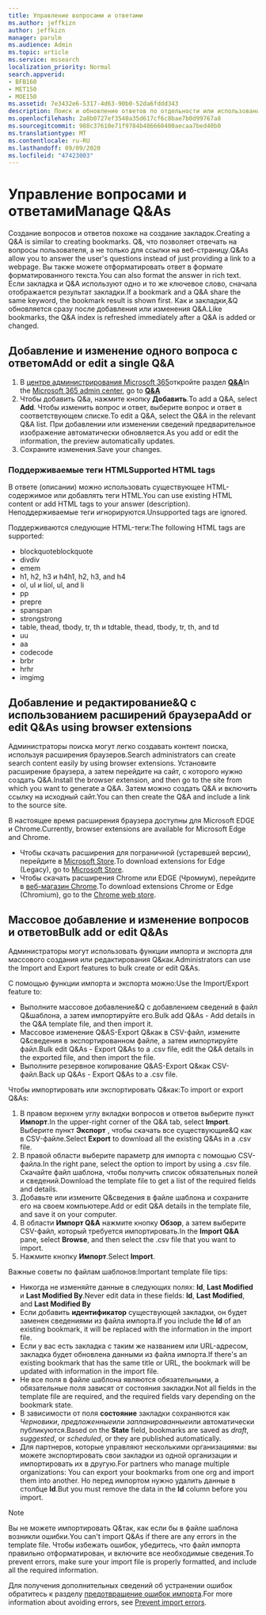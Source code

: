 ```yaml
---
title: Управление вопросами и ответами
ms.author: jeffkizn
author: jeffkizn
manager: parulm
ms.audience: Admin
ms.topic: article
ms.service: mssearch
localization_priority: Normal
search.appverid:
- BFB160
- MET150
- MOE150
ms.assetid: 7e3432e6-5317-4d63-90b0-52da6fddd343
description: Поиск и обновление ответов по отдельности или использование доступных средств поиска Microsoft для одновременного редактирования&Q.
ms.openlocfilehash: 2a8b0727ef3540a35d617cf6c8bae7b0d99767a8
ms.sourcegitcommit: 988c37610e71f9784b486660400aecaa7bed40b0
ms.translationtype: MT
ms.contentlocale: ru-RU
ms.lasthandoff: 09/09/2020
ms.locfileid: "47423003"
---
```

# <a name="manage-qas"></a><span data-ttu-id="5d147-103">Управление вопросами и ответами</span><span class="sxs-lookup"><span data-stu-id="5d147-103">Manage Q&As</span></span>

<span data-ttu-id="5d147-104">Создание вопросов и ответов похоже на создание закладок.</span><span class="sxs-lookup"><span data-stu-id="5d147-104">Creating a Q&A is similar to creating bookmarks.</span></span> <span data-ttu-id="5d147-105">Q&, что позволяет отвечать на вопросы пользователя, а не только для ссылки на веб-страницу.</span><span class="sxs-lookup"><span data-stu-id="5d147-105">Q&As allow you to answer the user's questions instead of just providing a link to a webpage.</span></span> <span data-ttu-id="5d147-106">Вы также можете отформатировать ответ в формате форматированного текста.</span><span class="sxs-lookup"><span data-stu-id="5d147-106">You can also format the answer in rich text.</span></span> <span data-ttu-id="5d147-107">Если закладка и Q&A используют одно и то же ключевое слово, сначала отображается результат закладки.</span><span class="sxs-lookup"><span data-stu-id="5d147-107">If a bookmark and a Q&A share the same keyword, the bookmark result is shown first.</span></span> <span data-ttu-id="5d147-108">Как и закладки,&Q обновляется сразу после добавления или изменения Q&A.</span><span class="sxs-lookup"><span data-stu-id="5d147-108">Like bookmarks, the Q&A index is refreshed immediately after a Q&A is added or changed.</span></span>

## <a name="add-or-edit-a-single-qa"></a><span data-ttu-id="5d147-109">Добавление и изменение одного вопроса с ответом</span><span class="sxs-lookup"><span data-stu-id="5d147-109">Add or edit a single Q&A</span></span>

1. <span data-ttu-id="5d147-110">В [центре администрирования Microsoft 365](https://admin.microsoft.com)откройте раздел [**Q&A**](https://admin.microsoft.com/Adminportal/Home#/MicrosoftSearch/qnas)</span><span class="sxs-lookup"><span data-stu-id="5d147-110">In the [Microsoft 365 admin center](https://admin.microsoft.com), go to [**Q&A**](https://admin.microsoft.com/Adminportal/Home#/MicrosoftSearch/qnas)</span></span>
1. <span data-ttu-id="5d147-111">Чтобы добавить Q&а, нажмите кнопку **Добавить**.</span><span class="sxs-lookup"><span data-stu-id="5d147-111">To add a Q&A, select **Add**.</span></span>
<span data-ttu-id="5d147-112">Чтобы изменить вопрос и ответ, выберите вопрос и ответ в соответствующем списке.</span><span class="sxs-lookup"><span data-stu-id="5d147-112">To edit a Q&A, select the Q&A in the relevant Q&A list.</span></span> <span data-ttu-id="5d147-113">При добавлении или изменении сведений предварительное изображение автоматически обновляется.</span><span class="sxs-lookup"><span data-stu-id="5d147-113">As you add or edit the information, the preview automatically updates.</span></span>
1. <span data-ttu-id="5d147-114">Сохраните изменения.</span><span class="sxs-lookup"><span data-stu-id="5d147-114">Save your changes.</span></span>

### <a name="supported-html-tags"></a><span data-ttu-id="5d147-115">Поддерживаемые теги HTML</span><span class="sxs-lookup"><span data-stu-id="5d147-115">Supported HTML tags</span></span>

<span data-ttu-id="5d147-116">В ответе (описании) можно использовать существующее HTML-содержимое или добавлять теги HTML.</span><span class="sxs-lookup"><span data-stu-id="5d147-116">You can use existing HTML content or add HTML tags to your answer (description).</span></span> <span data-ttu-id="5d147-117">Неподдерживаемые теги игнорируются.</span><span class="sxs-lookup"><span data-stu-id="5d147-117">Unsupported tags are ignored.</span></span>

<span data-ttu-id="5d147-118">Поддерживаются следующие HTML-теги:</span><span class="sxs-lookup"><span data-stu-id="5d147-118">The following HTML tags are supported:</span></span>

- <span data-ttu-id="5d147-119">blockquote</span><span class="sxs-lookup"><span data-stu-id="5d147-119">blockquote</span></span>
- <span data-ttu-id="5d147-120">div</span><span class="sxs-lookup"><span data-stu-id="5d147-120">div</span></span>
- <span data-ttu-id="5d147-121">em</span><span class="sxs-lookup"><span data-stu-id="5d147-121">em</span></span>
- <span data-ttu-id="5d147-122">h1, h2, h3 и h4</span><span class="sxs-lookup"><span data-stu-id="5d147-122">h1, h2, h3, and h4</span></span>
- <span data-ttu-id="5d147-123">ol, ul и li</span><span class="sxs-lookup"><span data-stu-id="5d147-123">ol, ul, and li</span></span>
- <span data-ttu-id="5d147-124">p</span><span class="sxs-lookup"><span data-stu-id="5d147-124">p</span></span>
- <span data-ttu-id="5d147-125">pre</span><span class="sxs-lookup"><span data-stu-id="5d147-125">pre</span></span>
- <span data-ttu-id="5d147-126">span</span><span class="sxs-lookup"><span data-stu-id="5d147-126">span</span></span>
- <span data-ttu-id="5d147-127">strong</span><span class="sxs-lookup"><span data-stu-id="5d147-127">strong</span></span>
- <span data-ttu-id="5d147-128">table, thead, tbody, tr, th и td</span><span class="sxs-lookup"><span data-stu-id="5d147-128">table, thead, tbody, tr, th, and td</span></span>
- <span data-ttu-id="5d147-129">u</span><span class="sxs-lookup"><span data-stu-id="5d147-129">u</span></span>
- <span data-ttu-id="5d147-130">a</span><span class="sxs-lookup"><span data-stu-id="5d147-130">a</span></span>
- <span data-ttu-id="5d147-131">code</span><span class="sxs-lookup"><span data-stu-id="5d147-131">code</span></span>
- <span data-ttu-id="5d147-132">br</span><span class="sxs-lookup"><span data-stu-id="5d147-132">br</span></span>
- <span data-ttu-id="5d147-133">hr</span><span class="sxs-lookup"><span data-stu-id="5d147-133">hr</span></span>
- <span data-ttu-id="5d147-134">img</span><span class="sxs-lookup"><span data-stu-id="5d147-134">img</span></span>

## <a name="add-or-edit-qas-using-browser-extensions"></a><span data-ttu-id="5d147-135">Добавление и редактирование&Q с использованием расширений браузера</span><span class="sxs-lookup"><span data-stu-id="5d147-135">Add or edit Q&As using browser extensions</span></span>

<span data-ttu-id="5d147-136">Администраторы поиска могут легко создавать контент поиска, используя расширения браузеров.</span><span class="sxs-lookup"><span data-stu-id="5d147-136">Search administrators can create search content easily by using browser extensions.</span></span> <span data-ttu-id="5d147-137">Установите расширение браузера, а затем перейдите на сайт, с которого нужно создать Q&A.</span><span class="sxs-lookup"><span data-stu-id="5d147-137">Install the browser extension, and then go to the site from which you want to generate a Q&A.</span></span> <span data-ttu-id="5d147-138">Затем можно создать Q&A и включить ссылку на исходный сайт.</span><span class="sxs-lookup"><span data-stu-id="5d147-138">You can then create the Q&A and include a link to the source site.</span></span>

<span data-ttu-id="5d147-139">В настоящее время расширения браузера доступны для Microsoft EDGE и Chrome.</span><span class="sxs-lookup"><span data-stu-id="5d147-139">Currently, browser extensions are available for Microsoft Edge and Chrome.</span></span>

- <span data-ttu-id="5d147-140">Чтобы скачать расширения для пограничной (устаревшей версии), перейдите в [Microsoft Store](https://www.microsoft.com/p/microsoft-search-content-creator/9nrqdbcbwq55?activetab=pivot:overviewtab).</span><span class="sxs-lookup"><span data-stu-id="5d147-140">To download extensions for Edge (Legacy), go to [Microsoft Store](https://www.microsoft.com/p/microsoft-search-content-creator/9nrqdbcbwq55?activetab=pivot:overviewtab).</span></span>
- <span data-ttu-id="5d147-141">Чтобы скачать расширения Chrome или EDGE (Чромиум), перейдите в [веб-магазин Chrome](https://chrome.google.com/webstore/detail/microsoft-search-content/nocnablpaoeecfmfnjoheefkogmleipm).</span><span class="sxs-lookup"><span data-stu-id="5d147-141">To download extensions Chrome or Edge (Chromium), go to the [Chrome web store](https://chrome.google.com/webstore/detail/microsoft-search-content/nocnablpaoeecfmfnjoheefkogmleipm).</span></span>

## <a name="bulk-add-or-edit-qas"></a><span data-ttu-id="5d147-142">Массовое добавление и изменение вопросов и ответов</span><span class="sxs-lookup"><span data-stu-id="5d147-142">Bulk add or edit Q&As</span></span>

<span data-ttu-id="5d147-143">Администраторы могут использовать функции импорта и экспорта для массового создания или редактирования Q&как.</span><span class="sxs-lookup"><span data-stu-id="5d147-143">Administrators can use the Import and Export features to bulk create or edit Q&As.</span></span>

<span data-ttu-id="5d147-144">С помощью функции импорта и экспорта можно:</span><span class="sxs-lookup"><span data-stu-id="5d147-144">Use the Import/Export feature to:</span></span>

- <span data-ttu-id="5d147-145">Выполните массовое добавление&Q с добавлением сведений в файл Q&шаблона, а затем импортируйте его.</span><span class="sxs-lookup"><span data-stu-id="5d147-145">Bulk add Q&As - Add details in the Q&A template file, and then import it.</span></span>
- <span data-ttu-id="5d147-146">Массовое изменение Q&AS-Export Q&как в CSV-файл, измените Q&сведения в экспортированном файле, а затем импортируйте файл.</span><span class="sxs-lookup"><span data-stu-id="5d147-146">Bulk edit Q&As - Export Q&As to a .csv file, edit the Q&A details in the exported file, and then import the file.</span></span>
- <span data-ttu-id="5d147-147">Выполните резервное копирование Q&AS-Export Q&как CSV-файл.</span><span class="sxs-lookup"><span data-stu-id="5d147-147">Back up Q&As - Export Q&As to a .csv file.</span></span>

<span data-ttu-id="5d147-148">Чтобы импортировать или экспортировать Q&как:</span><span class="sxs-lookup"><span data-stu-id="5d147-148">To import or export Q&As:</span></span>

1. <span data-ttu-id="5d147-149">В правом верхнем углу вкладки вопросов и ответов выберите пункт **Импорт**.</span><span class="sxs-lookup"><span data-stu-id="5d147-149">In the upper-right corner of the Q&A tab, select **Import**.</span></span>
<span data-ttu-id="5d147-150">Выберите пункт **Экспорт** , чтобы скачать все существующие&Q как в CSV-файле.</span><span class="sxs-lookup"><span data-stu-id="5d147-150">Select **Export** to download all the existing Q&As in a .csv file.</span></span>
1. <span data-ttu-id="5d147-151">В правой области выберите параметр для импорта с помощью CSV-файла.</span><span class="sxs-lookup"><span data-stu-id="5d147-151">In the right pane, select the option to import by using a .csv file.</span></span> <span data-ttu-id="5d147-152">Скачайте файл шаблона, чтобы получить список обязательных полей и сведений.</span><span class="sxs-lookup"><span data-stu-id="5d147-152">Download the template file to get a list of the required fields and details.</span></span>
1. <span data-ttu-id="5d147-153">Добавьте или измените Q&сведения в файле шаблона и сохраните его на своем компьютере.</span><span class="sxs-lookup"><span data-stu-id="5d147-153">Add or edit Q&A details in the template file, and save it on your computer.</span></span>
1. <span data-ttu-id="5d147-154">В области **Импорт Q&A** нажмите кнопку **Обзор**, а затем выберите CSV-файл, который требуется импортировать.</span><span class="sxs-lookup"><span data-stu-id="5d147-154">In the **Import Q&A** pane, select **Browse**, and then select the .csv file that you want to import.</span></span>
1. <span data-ttu-id="5d147-155">Нажмите кнопку **Импорт**.</span><span class="sxs-lookup"><span data-stu-id="5d147-155">Select **Import**.</span></span>

<span data-ttu-id="5d147-156">Важные советы по файлам шаблонов:</span><span class="sxs-lookup"><span data-stu-id="5d147-156">Important template file tips:</span></span>

- <span data-ttu-id="5d147-157">Никогда не изменяйте данные в следующих полях: **Id**, **Last Modified** и **Last Modified By**.</span><span class="sxs-lookup"><span data-stu-id="5d147-157">Never edit data in these fields: **Id**, **Last Modified**, and **Last Modified By**</span></span>
- <span data-ttu-id="5d147-158">Если добавить **идентификатор** существующей закладки, он будет заменен сведениями из файла импорта.</span><span class="sxs-lookup"><span data-stu-id="5d147-158">If you include the **Id** of an existing bookmark, it will be replaced with the information in the import file.</span></span>
- <span data-ttu-id="5d147-159">Если у вас есть закладка с таким же названием или URL-адресом, закладка будет обновлена данными из файла импорта.</span><span class="sxs-lookup"><span data-stu-id="5d147-159">If there's an existing bookmark that has the same title or URL, the bookmark will be updated with information in the import file.</span></span>
- <span data-ttu-id="5d147-160">Не все поля в файле шаблона являются обязательными, а обязательные поля зависят от состояния закладки.</span><span class="sxs-lookup"><span data-stu-id="5d147-160">Not all fields in the template file are required, and the required fields vary depending on the bookmark state.</span></span>
- <span data-ttu-id="5d147-161">В зависимости от поля **состояние** закладки сохраняются как *Черновики*, *предложенные*или *запланированные*или автоматически публикуются.</span><span class="sxs-lookup"><span data-stu-id="5d147-161">Based on the **State** field, bookmarks are saved as *draft*, *suggested*, or *scheduled*, or they are published automatically.</span></span>
- <span data-ttu-id="5d147-162">Для партнеров, которые управляют несколькими организациями: вы можете экспортировать свои закладки из одной организации и импортировать их в другую.</span><span class="sxs-lookup"><span data-stu-id="5d147-162">For partners who manage multiple organizations: You can export your bookmarks from one org and import them into another.</span></span> <span data-ttu-id="5d147-163">Но перед импортом нужно удалить данные в столбце **Id**.</span><span class="sxs-lookup"><span data-stu-id="5d147-163">But you must remove the data in the **Id** column before you import.</span></span>

> [!NOTE]
> <span data-ttu-id="5d147-164">Вы не можете импортировать Q&так, как если бы в файле шаблона возникли ошибки.</span><span class="sxs-lookup"><span data-stu-id="5d147-164">You can't import Q&As if there are any errors in the template file.</span></span> <span data-ttu-id="5d147-165">Чтобы избежать ошибок, убедитесь, что файл импорта правильно отформатирован, и включите все необходимые сведения.</span><span class="sxs-lookup"><span data-stu-id="5d147-165">To prevent errors, make sure your import file is properly formatted, and include all the required information.</span></span>

<span data-ttu-id="5d147-166">Для получения дополнительных сведений об устранении ошибок обратитесь к разделу [предотвращение ошибок импорта](manage-bookmarks.md#prevent-import-errors).</span><span class="sxs-lookup"><span data-stu-id="5d147-166">For more information about avoiding errors, see [Prevent import errors](manage-bookmarks.md#prevent-import-errors).</span></span>
